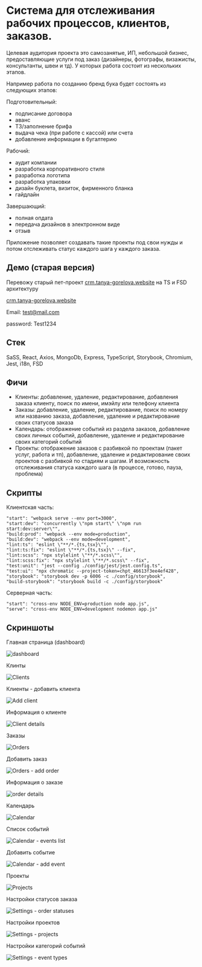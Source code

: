 # Система для отслеживания рабочих процессов, клиентов, заказов.  

Целевая аудитория проекта это самозанятые, ИП, небольшой бизнес, предоставляющие услуги под заказ (дизайнеры, фотографы, визажисты, консультанты, швеи и тд). У которых работа состоит из нескольких этапов. 

Например работа по созданию бренд бука будет состоять из следующих этапов:

Подготовительный:
- подписание договора
- аванс
- ТЗ/заполнение брифа
- выдача чека (при работе с кассой) или счета
- добавление информации в бугалтерию

Рабочий:
- аудит компании
- разработка корпоративного стиля
- разработка логотипа
- разработка упаковки
- дизайн буклета, визиток, фирменного бланка
- гайдлайн

Завершающий:
- полная опдата
- передача дизайнов в электронном виде
- отзыв

Приложение позволяет создавать такие проекты под свои нужды и потом отслеживать статус каждого шага у каждого заказа.


## Демо (старая версия)
Перевожу старый пет-проект [crm.tanya-gorelova.website](http://crm.tanya-gorelova.website) на TS и FSD архитектуру

[crm.tanya-gorelova.website](http://crm.tanya-gorelova.website)

Email: test@mail.com 

password: Test1234 

## Стек
SaSS, React, Axios, MongoDb, Express, TypeScript, Storybook, Chromium, Jest, i18n, FSD

## Фичи
- Клиенты: добавление, удаление, редактирование, добавления заказа клиенту, поиск по имени, имэйлу или телефону клиента
- Заказы: добавление, удаление, редактирование, поиск по номеру или названию заказа, добавление, удаление и редактирование своих статусов заказа
- Календарь: отображение событий из раздела заказов, добавление своих личных событий, добавление, удаление и редактирование своих категорий событий
- Проекты: отображение заказов с разбивкой по проектам (пакет услуг, работа и тп), добавление, удаление и редактирование своих проектов с разбивкой по стадиям и шагам. И возможность отслеживания статуса каждого шага (в процессе, готово, пауза, проблема)

## Скрипты
Клиентская часть:

    "start": "webpack serve --env port=3000",
    "start:dev": "concurrently \"npm start\" \"npm run start:dev:server\"",
    "build:prod": "webpack --env mode=production",
    "build:dev": "webpack --env mode=development",
    "lint:ts": "eslint \"**/*.{ts,tsx}\"",
    "lint:ts:fix": "eslint \"**/*.{ts,tsx}\" --fix",
    "lint:scss": "npx stylelint \"**/*.scss\"",
    "lint:scss:fix": "npx stylelint \"**/*.scss\" --fix",
    "test:unit": "jest --config ./config/jest/jest.config.ts",
    "test:ui": "npx chromatic --project-token=chpt_46613f3ee4ef428",
    "storybook": "storybook dev -p 6006 -c ./config/storybook",
    "build-storybook": "storybook build -c ./config/storybook"

Серверная часть:

    "start": "cross-env NODE_ENV=production node app.js",
    "serve": "cross-env NODE_ENV=development nodemon app.js"

## Скриншоты

Главная страница (dashboard)

![dashboard](https://github.com/tgorella/workflow-crm-system/assets/107557323/1789d93d-20f7-4de5-b0ad-f65615670e94)

Клинты

![Clients](https://github.com/tgorella/workflow-crm-system/assets/107557323/6bb6fa13-f3b6-4c16-b6f7-d84fe0f9cf78)

Клиенты - добавить клиента

![Add client](https://github.com/tgorella/workflow-crm-system/assets/107557323/ccf3bd18-cf90-497d-b2d9-37b743ce8ea8)

Информация о клиенте

![Client details](https://github.com/tgorella/workflow-crm-system/assets/107557323/a04f5a86-5411-4794-b79b-38ec17748e0f)

Заказы

![Orders](https://github.com/tgorella/workflow-crm-system/assets/107557323/54d89391-0abd-4c83-bc7a-8ec683e9cce6)

Добавить заказ

![Orders - add order](https://github.com/tgorella/workflow-crm-system/assets/107557323/8254f723-e080-44ab-a4c9-5b756e711f8d)

Информация о заказе

![order details](https://github.com/tgorella/workflow-crm-system/assets/107557323/9fec5bdc-664e-4e71-8d59-6fc1ec4657b6)

Календарь

![Calendar](https://github.com/tgorella/workflow-crm-system/assets/107557323/a3315501-dd3d-47f0-9a4e-4f8b1a588b17)

Список событий

![Calendar - events list](https://github.com/tgorella/workflow-crm-system/assets/107557323/207f00f3-9cd4-4370-992a-c3ea831636cd)

Добавить событие

![Calendar - add event](https://github.com/tgorella/workflow-crm-system/assets/107557323/d570be78-fef1-4f26-b0a1-7ce6ed1f4ca7)

Проекты

![Projects](https://github.com/tgorella/workflow-crm-system/assets/107557323/0bc26659-cd32-4b76-b283-4d77acc1a7a5)

Настройки статусов заказа

![Settings - order statuses](https://github.com/tgorella/workflow-crm-system/assets/107557323/c9328712-bc2c-41f6-b4ae-373b6849fd28)

Настройки проектов

![Settings - projects](https://github.com/tgorella/workflow-crm-system/assets/107557323/9d489400-dade-4713-bbfd-a9430bf187cf)

Настройки категорий событий

![Settings - event types](https://github.com/tgorella/workflow-crm-system/assets/107557323/9b4a35b3-a228-45bf-8ca9-e37bb02c4dc2)

